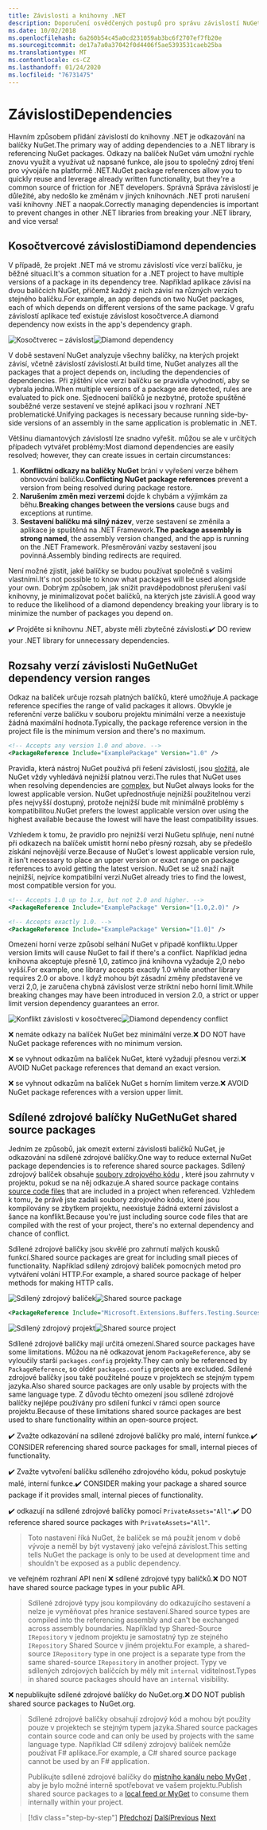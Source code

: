 ```yaml
---
title: Závislosti a knihovny .NET
description: Doporučení osvědčených postupů pro správu závislostí NuGet v knihovnách .NET.
ms.date: 10/02/2018
ms.openlocfilehash: 6a260b54c45a0cd231059ab3bc6f2707ef7fb20e
ms.sourcegitcommit: de17a7a0a37042f0d4406f5ae5393531caeb25ba
ms.translationtype: MT
ms.contentlocale: cs-CZ
ms.lasthandoff: 01/24/2020
ms.locfileid: "76731475"
---
```

# <a name="dependencies"></a><span data-ttu-id="ea691-103">Závislosti</span><span class="sxs-lookup"><span data-stu-id="ea691-103">Dependencies</span></span>

<span data-ttu-id="ea691-104">Hlavním způsobem přidání závislostí do knihovny .NET je odkazování na balíčky NuGet.</span><span class="sxs-lookup"><span data-stu-id="ea691-104">The primary way of adding dependencies to a .NET library is referencing NuGet packages.</span></span> <span data-ttu-id="ea691-105">Odkazy na balíček NuGet vám umožní rychle znovu využít a využívat už napsané funkce, ale jsou to společný zdroj tření pro vývojáře na platformě .NET.</span><span class="sxs-lookup"><span data-stu-id="ea691-105">NuGet package references allow you to quickly reuse and leverage already written functionality, but they're a common source of friction for .NET developers.</span></span> <span data-ttu-id="ea691-106">Správná Správa závislostí je důležité, aby nedošlo ke změnám v jiných knihovnách .NET proti narušení vaší knihovny .NET a naopak.</span><span class="sxs-lookup"><span data-stu-id="ea691-106">Correctly managing dependencies is important to prevent changes in other .NET libraries from breaking your .NET library, and vice versa!</span></span>

## <a name="diamond-dependencies"></a><span data-ttu-id="ea691-107">Kosočtvercové závislosti</span><span class="sxs-lookup"><span data-stu-id="ea691-107">Diamond dependencies</span></span>

<span data-ttu-id="ea691-108">V případě, že projekt .NET má ve stromu závislostí více verzí balíčku, je běžné situaci.</span><span class="sxs-lookup"><span data-stu-id="ea691-108">It's a common situation for a .NET project to have multiple versions of a package in its dependency tree.</span></span> <span data-ttu-id="ea691-109">Například aplikace závisí na dvou balíčcích NuGet, přičemž každý z nich závisí na různých verzích stejného balíčku.</span><span class="sxs-lookup"><span data-stu-id="ea691-109">For example, an app depends on two NuGet packages, each of which depends on different versions of the same package.</span></span> <span data-ttu-id="ea691-110">V grafu závislostí aplikace teď existuje závislost kosočtverce.</span><span class="sxs-lookup"><span data-stu-id="ea691-110">A diamond dependency now exists in the app's dependency graph.</span></span>

<span data-ttu-id="ea691-111">![Kosočtverec – závislost](./media/dependencies/diamond-dependency.png "Kosočtverec – závislost")</span><span class="sxs-lookup"><span data-stu-id="ea691-111">![Diamond dependency](./media/dependencies/diamond-dependency.png "Diamond dependency")</span></span>

<span data-ttu-id="ea691-112">V době sestavení NuGet analyzuje všechny balíčky, na kterých projekt závisí, včetně závislostí závislostí.</span><span class="sxs-lookup"><span data-stu-id="ea691-112">At build time, NuGet analyzes all the packages that a project depends on, including the dependencies of dependencies.</span></span> <span data-ttu-id="ea691-113">Při zjištění více verzí balíčku se pravidla vyhodnotí, aby se vybrala jedna.</span><span class="sxs-lookup"><span data-stu-id="ea691-113">When multiple versions of a package are detected, rules are evaluated to pick one.</span></span> <span data-ttu-id="ea691-114">Sjednocení balíčků je nezbytné, protože spuštěné souběžné verze sestavení ve stejné aplikaci jsou v rozhraní .NET problematické.</span><span class="sxs-lookup"><span data-stu-id="ea691-114">Unifying packages is necessary because running side-by-side versions of an assembly in the same application is problematic in .NET.</span></span>

<span data-ttu-id="ea691-115">Většinu diamantových závislostí lze snadno vyřešit. můžou se ale v určitých případech vytvářet problémy:</span><span class="sxs-lookup"><span data-stu-id="ea691-115">Most diamond dependencies are easily resolved; however, they can create issues in certain circumstances:</span></span>

1. <span data-ttu-id="ea691-116">**Konfliktní odkazy na balíčky NuGet** brání v vyřešení verze během obnovování balíčku.</span><span class="sxs-lookup"><span data-stu-id="ea691-116">**Conflicting NuGet package references** prevent a version from being resolved during package restore.</span></span>
2. <span data-ttu-id="ea691-117">**Narušením změn mezi verzemi** dojde k chybám a výjimkám za běhu.</span><span class="sxs-lookup"><span data-stu-id="ea691-117">**Breaking changes between the versions** cause bugs and exceptions at runtime.</span></span>
3. <span data-ttu-id="ea691-118">**Sestavení balíčku má silný název**, verze sestavení se změnila a aplikace je spuštěná na .NET Framework.</span><span class="sxs-lookup"><span data-stu-id="ea691-118">**The package assembly is strong named**, the assembly version changed, and the app is running on the .NET Framework.</span></span> <span data-ttu-id="ea691-119">Přesměrování vazby sestavení jsou povinná.</span><span class="sxs-lookup"><span data-stu-id="ea691-119">Assembly binding redirects are required.</span></span>

<span data-ttu-id="ea691-120">Není možné zjistit, jaké balíčky se budou používat společně s vašimi vlastními.</span><span class="sxs-lookup"><span data-stu-id="ea691-120">It's not possible to know what packages will be used alongside your own.</span></span> <span data-ttu-id="ea691-121">Dobrým způsobem, jak snížit pravděpodobnost přerušení vaší knihovny, je minimalizovat počet balíčků, na kterých jste závislí.</span><span class="sxs-lookup"><span data-stu-id="ea691-121">A good way to reduce the likelihood of a diamond dependency breaking your library is to minimize the number of packages you depend on.</span></span>

<span data-ttu-id="ea691-122">✔️ Projděte si knihovnu .NET, abyste měli zbytečné závislosti.</span><span class="sxs-lookup"><span data-stu-id="ea691-122">✔️ DO review your .NET library for unnecessary dependencies.</span></span>

## <a name="nuget-dependency-version-ranges"></a><span data-ttu-id="ea691-123">Rozsahy verzí závislosti NuGet</span><span class="sxs-lookup"><span data-stu-id="ea691-123">NuGet dependency version ranges</span></span>

<span data-ttu-id="ea691-124">Odkaz na balíček určuje rozsah platných balíčků, které umožňuje.</span><span class="sxs-lookup"><span data-stu-id="ea691-124">A package reference specifies the range of valid packages it allows.</span></span> <span data-ttu-id="ea691-125">Obvykle je referenční verze balíčku v souboru projektu minimální verze a neexistuje žádná maximální hodnota.</span><span class="sxs-lookup"><span data-stu-id="ea691-125">Typically, the package reference version in the project file is the minimum version and there's no maximum.</span></span>

```xml
<!-- Accepts any version 1.0 and above. -->
<PackageReference Include="ExamplePackage" Version="1.0" />
```

<span data-ttu-id="ea691-126">Pravidla, která nástroj NuGet používá při řešení závislostí, jsou [složitá](/nuget/consume-packages/dependency-resolution), ale NuGet vždy vyhledává nejnižší platnou verzi.</span><span class="sxs-lookup"><span data-stu-id="ea691-126">The rules that NuGet uses when resolving dependencies are [complex](/nuget/consume-packages/dependency-resolution), but NuGet always looks for the lowest applicable version.</span></span> <span data-ttu-id="ea691-127">NuGet upřednostňuje nejnižší použitelnou verzi přes nejvyšší dostupný, protože nejnižší bude mít minimálně problémy s kompatibilitou.</span><span class="sxs-lookup"><span data-stu-id="ea691-127">NuGet prefers the lowest applicable version over using the highest available because the lowest will have the least compatibility issues.</span></span>

<span data-ttu-id="ea691-128">Vzhledem k tomu, že pravidlo pro nejnižší verzi NuGetu splňuje, není nutné při odkazech na balíček umístit horní nebo přesný rozsah, aby se předešlo získání nejnovější verze.</span><span class="sxs-lookup"><span data-stu-id="ea691-128">Because of NuGet's lowest applicable version rule, it isn't necessary to place an upper version or exact range on package references to avoid getting the latest version.</span></span> <span data-ttu-id="ea691-129">NuGet se už snaží najít nejnižší, nejvíce kompatibilní verzi.</span><span class="sxs-lookup"><span data-stu-id="ea691-129">NuGet already tries to find the lowest, most compatible version for you.</span></span>

```xml
<!-- Accepts 1.0 up to 1.x, but not 2.0 and higher. -->
<PackageReference Include="ExamplePackage" Version="[1.0,2.0)" />

<!-- Accepts exactly 1.0. -->
<PackageReference Include="ExamplePackage" Version="[1.0]" />
```

<span data-ttu-id="ea691-130">Omezení horní verze způsobí selhání NuGet v případě konfliktu.</span><span class="sxs-lookup"><span data-stu-id="ea691-130">Upper version limits will cause NuGet to fail if there's a conflict.</span></span> <span data-ttu-id="ea691-131">Například jedna knihovna akceptuje přesně 1,0, zatímco jiná knihovna vyžaduje 2,0 nebo vyšší.</span><span class="sxs-lookup"><span data-stu-id="ea691-131">For example, one library accepts exactly 1.0 while another library requires 2.0 or above.</span></span> <span data-ttu-id="ea691-132">I když mohou být zásadní změny představené ve verzi 2,0, je zaručena chybná závislost verze striktní nebo horní limit.</span><span class="sxs-lookup"><span data-stu-id="ea691-132">While breaking changes may have been introduced in version 2.0, a strict or upper limit version dependency guarantees an error.</span></span>

<span data-ttu-id="ea691-133">![Konflikt závislosti v kosočtverec](./media/dependencies/diamond-dependency-conflict.png "Konflikt závislosti v kosočtverec")</span><span class="sxs-lookup"><span data-stu-id="ea691-133">![Diamond dependency conflict](./media/dependencies/diamond-dependency-conflict.png "Diamond dependency conflict")</span></span>

<span data-ttu-id="ea691-134">❌ nemáte odkazy na balíček NuGet bez minimální verze.</span><span class="sxs-lookup"><span data-stu-id="ea691-134">❌ DO NOT have NuGet package references with no minimum version.</span></span>

<span data-ttu-id="ea691-135">❌ se vyhnout odkazům na balíček NuGet, které vyžadují přesnou verzi.</span><span class="sxs-lookup"><span data-stu-id="ea691-135">❌ AVOID NuGet package references that demand an exact version.</span></span>

<span data-ttu-id="ea691-136">❌ se vyhnout odkazům na balíček NuGet s horním limitem verze.</span><span class="sxs-lookup"><span data-stu-id="ea691-136">❌ AVOID NuGet package references with a version upper limit.</span></span>

## <a name="nuget-shared-source-packages"></a><span data-ttu-id="ea691-137">Sdílené zdrojové balíčky NuGet</span><span class="sxs-lookup"><span data-stu-id="ea691-137">NuGet shared source packages</span></span>

<span data-ttu-id="ea691-138">Jedním ze způsobů, jak omezit externí závislosti balíčků NuGet, je odkazování na sdílené zdrojové balíčky.</span><span class="sxs-lookup"><span data-stu-id="ea691-138">One way to reduce external NuGet package dependencies is to reference shared source packages.</span></span> <span data-ttu-id="ea691-139">Sdílený zdrojový balíček obsahuje [soubory zdrojového kódu](/nuget/reference/nuspec#including-content-files) , které jsou zahrnuty v projektu, pokud se na něj odkazuje.</span><span class="sxs-lookup"><span data-stu-id="ea691-139">A shared source package contains [source code files](/nuget/reference/nuspec#including-content-files) that are included in a project when referenced.</span></span> <span data-ttu-id="ea691-140">Vzhledem k tomu, že právě jste zadali soubory zdrojového kódu, které jsou kompilovány se zbytkem projektu, neexistuje žádná externí závislost a šance na konflikt.</span><span class="sxs-lookup"><span data-stu-id="ea691-140">Because you're just including source code files that are compiled with the rest of your project, there's no external dependency and chance of conflict.</span></span>

<span data-ttu-id="ea691-141">Sdílené zdrojové balíčky jsou skvělé pro zahrnutí malých kousků funkcí.</span><span class="sxs-lookup"><span data-stu-id="ea691-141">Shared source packages are great for including small pieces of functionality.</span></span> <span data-ttu-id="ea691-142">Například sdílený zdrojový balíček pomocných metod pro vytváření volání HTTP.</span><span class="sxs-lookup"><span data-stu-id="ea691-142">For example, a shared source package of helper methods for making HTTP calls.</span></span>

<span data-ttu-id="ea691-143">![Sdílený zdrojový balíček](./media/dependencies/shared-source-package.png "Sdílený zdrojový balíček")</span><span class="sxs-lookup"><span data-stu-id="ea691-143">![Shared source package](./media/dependencies/shared-source-package.png "Shared source package")</span></span>

```xml
<PackageReference Include="Microsoft.Extensions.Buffers.Testing.Sources" PrivateAssets="All" Version="1.0" />
```

<span data-ttu-id="ea691-144">![Sdílený zdrojový projekt](./media/dependencies/shared-source-project.png "Sdílený zdrojový projekt")</span><span class="sxs-lookup"><span data-stu-id="ea691-144">![Shared source project](./media/dependencies/shared-source-project.png "Shared source project")</span></span>

<span data-ttu-id="ea691-145">Sdílené zdrojové balíčky mají určitá omezení.</span><span class="sxs-lookup"><span data-stu-id="ea691-145">Shared source packages have some limitations.</span></span> <span data-ttu-id="ea691-146">Můžou na ně odkazovat jenom `PackageReference`, aby se vyloučily starší `packages.config` projekty.</span><span class="sxs-lookup"><span data-stu-id="ea691-146">They can only be referenced by `PackageReference`, so older `packages.config` projects are excluded.</span></span> <span data-ttu-id="ea691-147">Sdílené zdrojové balíčky jsou také použitelné pouze v projektech se stejným typem jazyka.</span><span class="sxs-lookup"><span data-stu-id="ea691-147">Also shared source packages are only usable by projects with the same language type.</span></span> <span data-ttu-id="ea691-148">Z důvodu těchto omezení jsou sdílené zdrojové balíčky nejlépe používány pro sdílení funkcí v rámci open source projektu.</span><span class="sxs-lookup"><span data-stu-id="ea691-148">Because of these limitations shared source packages are best used to share functionality within an open-source project.</span></span>

<span data-ttu-id="ea691-149">✔️ Zvažte odkazování na sdílené zdrojové balíčky pro malé, interní funkce.</span><span class="sxs-lookup"><span data-stu-id="ea691-149">✔️ CONSIDER referencing shared source packages for small, internal pieces of functionality.</span></span>

<span data-ttu-id="ea691-150">✔️ Zvažte vytvoření balíčku sdíleného zdrojového kódu, pokud poskytuje malé, interní funkce.</span><span class="sxs-lookup"><span data-stu-id="ea691-150">✔️ CONSIDER making your package a shared source package if it provides small, internal pieces of functionality.</span></span>

<span data-ttu-id="ea691-151">✔️ odkazují na sdílené zdrojové balíčky pomocí `PrivateAssets="All"`.</span><span class="sxs-lookup"><span data-stu-id="ea691-151">✔️ DO reference shared source packages with `PrivateAssets="All"`.</span></span>

> <span data-ttu-id="ea691-152">Toto nastavení říká NuGet, že balíček se má použít jenom v době vývoje a neměl by být vystavený jako veřejná závislost.</span><span class="sxs-lookup"><span data-stu-id="ea691-152">This setting tells NuGet the package is only to be used at development time and shouldn't be exposed as a public dependency.</span></span>

<span data-ttu-id="ea691-153">ve veřejném rozhraní API není ❌ sdílené zdrojové typy balíčků.</span><span class="sxs-lookup"><span data-stu-id="ea691-153">❌ DO NOT have shared source package types in your public API.</span></span>

> <span data-ttu-id="ea691-154">Sdílené zdrojové typy jsou kompilovány do odkazujícího sestavení a nelze je vyměňovat přes hranice sestavení.</span><span class="sxs-lookup"><span data-stu-id="ea691-154">Shared source types are compiled into the referencing assembly and can't be exchanged across assembly boundaries.</span></span> <span data-ttu-id="ea691-155">Například typ Shared-Source `IRepository` v jednom projektu je samostatný typ ze stejného `IRepository` Shared Source v jiném projektu.</span><span class="sxs-lookup"><span data-stu-id="ea691-155">For example, a shared-source `IRepository` type in one project is a separate type from the same shared-source `IRepository` in another project.</span></span> <span data-ttu-id="ea691-156">Typy ve sdílených zdrojových balíčcích by měly mít `internal` viditelnost.</span><span class="sxs-lookup"><span data-stu-id="ea691-156">Types in shared source packages should have an `internal` visibility.</span></span>

<span data-ttu-id="ea691-157">❌ nepublikujte sdílené zdrojové balíčky do NuGet.org.</span><span class="sxs-lookup"><span data-stu-id="ea691-157">❌ DO NOT publish shared source packages to NuGet.org.</span></span>

> <span data-ttu-id="ea691-158">Sdílené zdrojové balíčky obsahují zdrojový kód a mohou být použity pouze v projektech se stejným typem jazyka.</span><span class="sxs-lookup"><span data-stu-id="ea691-158">Shared source packages contain source code and can only be used by projects with the same language type.</span></span> <span data-ttu-id="ea691-159">Například C# sdílený zdrojový balíček nemůže používat F# aplikace.</span><span class="sxs-lookup"><span data-stu-id="ea691-159">For example, a C# shared source package cannot be used by an F# application.</span></span>
>
> <span data-ttu-id="ea691-160">Publikujte sdílené zdrojové balíčky do [místního kanálu nebo MyGet](./publish-nuget-package.md) , aby je bylo možné interně spotřebovat ve vašem projektu.</span><span class="sxs-lookup"><span data-stu-id="ea691-160">Publish shared source packages to a [local feed or MyGet](./publish-nuget-package.md) to consume them internally within your project.</span></span>

>[!div class="step-by-step"]
><span data-ttu-id="ea691-161">[Předchozí](nuget.md)
>[Další](sourcelink.md)</span><span class="sxs-lookup"><span data-stu-id="ea691-161">[Previous](nuget.md)
[Next](sourcelink.md)</span></span>
